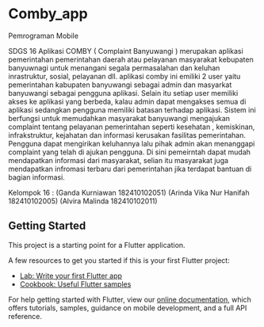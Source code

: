 # Comby_app

Pemrograman Mobile

SDGS 16
Aplikasi  COMBY ( Complaint Banyuwangi ) merupakan aplikasi pemerintahan pemerintahan daerah atau pelayanan masyarakat kebupaten banyuwnagi untuk menangani segala permasalahan dan keluhan inrastruktur, sosial, pelayanan dll. aplikasi comby ini emiliki 2 user yaitu pemerintahan kabupaten banyuwangi sebagai admin dan masyarkat banyuwangi sebagai pengguna aplikasi. Selain itu setiap user memiliki akses ke aplikasi yang berbeda, kalau admin dapat mengakses semua di aplikasi sedangkan pengguna memiliki batasan terhadap aplikasi.
Sistem ini berfungsi untuk memudahkan masyarakat banyuwangi mengajukan complaint tentang pelayanan pemerintahan seperti kesehatan , kemiskinan, infrakstruktur, kejahatan dan informasi kerusakan fasilitas pemerintahan. Pengguna dapat mengirikan keluhannya lalu pihak admin akan menanggapi complaint yang telah di ajukan pengguna. Di sini pemeirntah dapat mudah mendapatkan informasi dari masyarakat, selian itu masyarakat juga mendapatkan infromasi terbaru dari pemerintahan jika terdapat bantuan di bagian informasi.

Kelompok 16 : (Ganda Kurniawan 182410102051) (Arinda Vika Nur Hanifah 182410102005) (Alvira Malinda 182410102011)

## Getting Started

This project is a starting point for a Flutter application.

A few resources to get you started if this is your first Flutter project:

- [Lab: Write your first Flutter app](https://flutter.dev/docs/get-started/codelab)
- [Cookbook: Useful Flutter samples](https://flutter.dev/docs/cookbook)

For help getting started with Flutter, view our
[online documentation](https://flutter.dev/docs), which offers tutorials,
samples, guidance on mobile development, and a full API reference.
